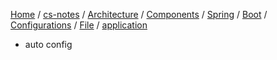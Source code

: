 [Home](https://mengxianbin.github.io) /
[cs-notes](https://mengxianbin.github.io/cs-notes/site) /
[Architecture](https://mengxianbin.github.io/cs-notes/site/Architecture) /
[Components](https://mengxianbin.github.io/cs-notes/site/Architecture/Components) /
[Spring](https://mengxianbin.github.io/cs-notes/site/Architecture/Components/Spring) /
[Boot](https://mengxianbin.github.io/cs-notes/site/Architecture/Components/Spring/Boot) /
[Configurations](https://mengxianbin.github.io/cs-notes/site/Architecture/Components/Spring/Boot/Configurations) /
[File](https://mengxianbin.github.io/cs-notes/site/Architecture/Components/Spring/Boot/Configurations/File) /
[application](https://mengxianbin.github.io/cs-notes/site/Architecture/Components/Spring/Boot/Configurations/File/application)

* auto config